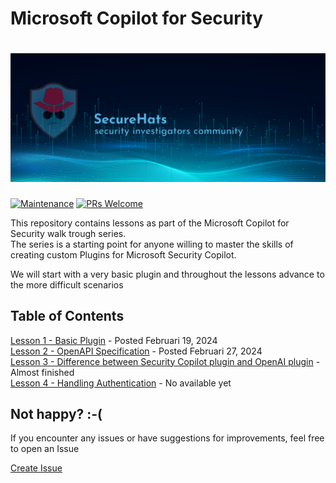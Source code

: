 # Microsoft Copilot for Security

![logo](./images/sh-banner.png)
=========
[![Maintenance](https://img.shields.io/maintenance/yes/2024.svg?style=flat-square)]()
[![PRs Welcome](https://img.shields.io/badge/PRs-welcome-brightgreen.svg?style=flat-square)](http://makeapullrequest.com)</br>

This repository contains lessons as part of the Microsoft Copilot for Security walk trough series.  
The series is a starting point for anyone willing to master the skills of creating custom Plugins for Microsoft Security Copilot.  

We will start with a very basic plugin and throughout the lessons advance to the more difficult scenarios

## Table of Contents

[Lesson 1 - Basic Plugin](https://github.com/SecureHats/security-copilot/blob/main/Lesson%201/README.md) - Posted Februari 19, 2024  
[Lesson 2 - OpenAPI Specification](https://github.com/SecureHats/security-copilot/blob/main/Lesson%202/README.md) - Posted Februari 27, 2024  
[Lesson 3 - Difference between Security Copilot plugin and OpenAI plugin](https://github.com/SecureHats/security-copilot/blob/main/Lesson%203/README.md) - Almost finished  
[Lesson 4 - Handling Authentication](https://github.com/SecureHats/security-copilot/blob/main/Lesson%204/README.md) - No available yet  

## Not happy? :-(

If you encounter any issues or have suggestions for improvements, feel free to open an Issue

[Create Issue](../../issues/new/choose)

<!-- This SecureHats repository is used to organize project information and artifacts. 

> Note field

- [ ] unchecked
- [x] checked

```Pwsh
Code example
```

## Heading 2

### Heading 3

#### Heading 4

_italic_

**bold**

inline `code-example`

 -->
